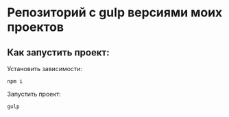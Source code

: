 # Репозиторий с gulp версиями моих проектов

## Как запустить проект:

Установить зависимости:

```
npm i
```

Запустить проект:

```
gulp
```
